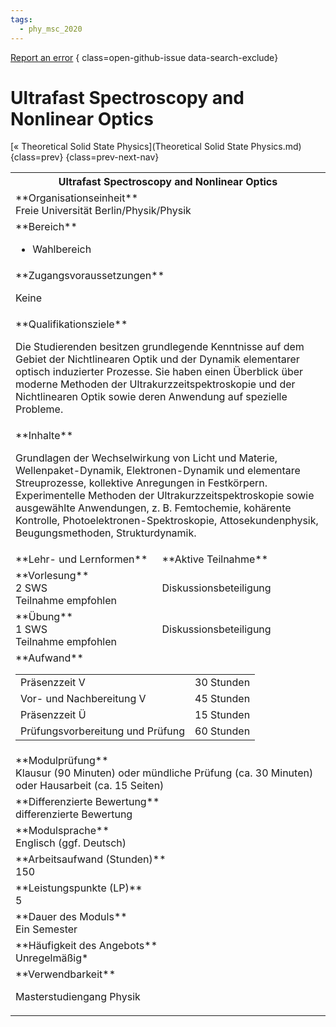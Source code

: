 ```yaml
---
tags:
  - phy_msc_2020
---
```

[Report an error](https://github.com/SGSSGene/FUB-SUP/issues/new?title=Error%20in%20%22Ultrafast%20Spectroscopy%20and%20Nonlinear%20Optics%22&body=There%20seems%20to%20be%20an%20error%20in%20module%20%22Ultrafast%20Spectroscopy%20and%20Nonlinear%20Optics%22%2E%0A%0A%3CDescribe%20here%20a%20slightly%20more%20detailed%20description%20of%20what%20is%20wrong%3E&labels=bug)
{ class=open-github-issue data-search-exclude}

# Ultrafast Spectroscopy and Nonlinear Optics

[« Theoretical Solid State Physics](Theoretical Solid State Physics.md){class=prev}
{class=prev-next-nav}

<table markdown id="moduledesc">
<tr markdown class="moduledesc_head"><th colspan="2">Ultrafast Spectroscopy and Nonlinear Optics </th></tr>
<tr markdown><td colspan="2">**Organisationseinheit**   <br>Freie Universität Berlin/Physik/Physik</td></tr>

<tr markdown><td colspan="2">**Bereich**<br>


- Wahlbereich

</td></tr>

<tr markdown><td colspan="2">**Zugangsvoraussetzungen** <br>

Keine


</td></tr>
<tr markdown><td colspan="2">**Qualifikationsziele**    <br>

Die Studierenden besitzen grundlegende Kenntnisse auf dem Gebiet der
Nichtlinearen Optik und der Dynamik elementarer optisch induzierter
Prozesse. Sie haben einen Überblick über moderne Methoden der
Ultrakurzzeitspektroskopie und der Nichtlinearen Optik sowie deren Anwendung
auf spezielle Probleme.


</td></tr>
<tr markdown><td colspan="2">**Inhalte**                <br>

Grundlagen der Wechselwirkung von Licht und Materie, Wellenpaket-Dynamik,
Elektronen-Dynamik und elementare Streuprozesse, kollektive Anregungen in
Festkörpern. Experimentelle Methoden der Ultrakurzzeitspektroskopie sowie
ausgewählte Anwendungen, z. B. Femtochemie, kohärente Kontrolle,
Photoelektronen-Spektroskopie, Attosekundenphysik, Beugungsmethoden,
Strukturdynamik.


</td></tr>

<tr markdown><td>**Lehr- und Lernformen**</td><td>**Aktive Teilnahme**</td></tr>
<tr markdown><td> **Vorlesung** <br>2 SWS <br> Teilnahme empfohlen</td><td>

Diskussionsbeteiligung
</td></tr>
<tr markdown><td> **Übung** <br>1 SWS <br> Teilnahme empfohlen</td><td>

Diskussionsbeteiligung
</td></tr>
<tr markdown><td colspan="2">**Aufwand**                <br>
<table class="aufwand_table">
<tr><td>Präsenzzeit V</td><td>30 Stunden</td></tr>
<tr><td>Vor- und Nachbereitung V</td><td>45 Stunden</td></tr>
<tr><td>Präsenzzeit Ü</td><td>15 Stunden</td></tr>
<tr><td>Prüfungsvorbereitung und Prüfung</td><td>60 Stunden</td></tr>
</table>

</td></tr>
<tr markdown><td colspan="2">**Modulprüfung**             <br>Klausur (90 Minuten) oder mündliche Prüfung (ca. 30 Minuten) oder Hausarbeit
(ca. 15 Seiten)


</td></tr>
<tr markdown><td colspan="2">**Differenzierte Bewertung** <br>differenzierte Bewertung

</td></tr>
<tr markdown><td colspan="2">**Modulsprache**             <br>Englisch (ggf. Deutsch)</td></tr>
<tr markdown><td colspan="2">**Arbeitsaufwand (Stunden)** <br>150</td></tr>
<tr markdown><td colspan="2">**Leistungspunkte (LP)**     <br>5</td></tr>
<tr markdown><td colspan="2">**Dauer des Moduls**         <br>Ein Semester</td></tr>
<tr markdown><td colspan="2">**Häufigkeit des Angebots**  <br>Unregelmäßig*</td></tr>
<tr markdown><td colspan="2">**Verwendbarkeit**           <br>

Masterstudiengang Physik


</td></tr>


</table>

